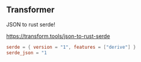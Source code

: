 
## Transformer
JSON to rust serde!

https://transform.tools/json-to-rust-serde

```toml
serde = { version = "1", features = ["derive"] }
serde_json = "1
```

